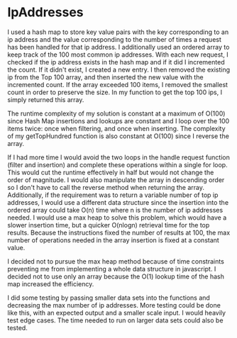 # IpAddresses

I used a hash map to store key value pairs with the key corresponding to an ip address and the value corresponding to the number of times a request
has been handled for that ip address. I additionally used an ordered array to keep track of the 100 most common ip addresses. With each new request,
I checked if the ip address exists in the hash map and if it did I incremented the count. If it didn't exist, I created a new entry. I then removed the
existing ip from the Top 100 array, and then inserted the new value with the incremented count. If the array exceeded 100 items, I removed the smallest
count in order to preserve the size. In my function to get the top 100 ips, I simply returned this array.

The runtime complexity of my solution is constant at a maximum of O(100) since Hash Map insertions and lookups are constant and I loop over the 100 
items twice: once when filtering, and once when inserting. The complexity of my getTopHundred function is also constant at O(100) since I reverse the array.

If I had more time I would avoid the two loops in the handle request function (filter and insertion) and complete these operations within a single for loop.
This would cut the runtime effectively in half but would not change the order of magnitude. I would also manipulate the array in descending order so I don't
have to call the reverse method when returning the array. Additionally, if the requirement was to return a variable number of top ip addresses, I would use
a different data structure since the insertion into the ordered array could take O(n) time where n is the number of ip addresses needed. I would use a max heap
to solve this problem, which would have a slower insertion time, but a quicker O(nlogn) retrieval time for the top results. Because the instructions fixed the
number of results at 100, the max number of operations needed in the array insertion is fixed at a constant value.

I decided not to pursue the max heap method because of time constraints preventing me from implementing a whole data structure in javascript. I decided not to
use only an array because the O(1) lookup time of the hash map increased the efficiency.

I did some testing by passing smaller data sets into the functions and decreasing the max number of ip addresses. More testing could be done like this,
with an expected output and a smaller scale input. I would heavily test edge cases. The time needed to run on larger data sets could also be tested.
